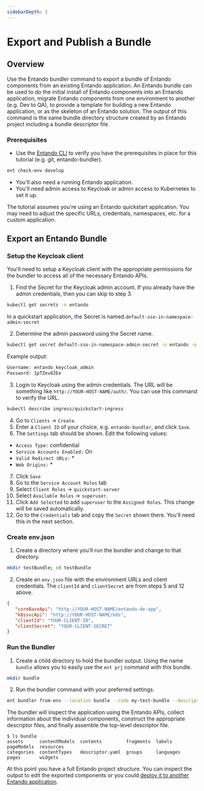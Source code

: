 ```yaml
---
sidebarDepth: 2
---
```

# Export and Publish a Bundle

## Overview
Use the Entando bundler command to export a bundle of Entando components from an existing Entando application. An Entando bundle can be used to do the initial install of Entando components into an Entando application, migrate Entando components from one environment to another (e.g. Dev to QA), to provide a template for building a new Entando application, or as the skeleton of an Entando solution. The output of this command is the same bundle directory structure created by an Entando project including a bundle descriptor file.

### Prerequisites
* Use the [Entando CLI](../../../docs/reference/entando-cli.md#check-environment) to verify you have the prerequisites in place for this tutorial (e.g. git, entando-bundler). 
``` sh
ent check-env develop 
```
* You'll also need a running Entando application.
* You'll need admin access to Keycloak or admin access to Kubernetes to set it up.

The tutorial assumes you're using an Entando quickstart application. You may need to adjust the specific URLs, credentials, namespaces, etc. for a custom application.

## Export an Entando Bundle

### Setup the Keycloak client
You'll need to setup a Keycloak client with the appropriate permissions for the bundler to access all of the necessary Entando APIs.

1. Find the Secret for the Keycloak admin account. If you already have the admin credentials, then you can skip to step 3. 
``` sh
kubectl get secrets -n entando 
```
In a quickstart application, the Secret is named.`default-sso-in-namespace-admin-secret`

2. Determine the admin password using the Secret name.
``` sh
kubectl get secret default-sso-in-namespace-admin-secret -n entando -o go-template="{{println}}Username: {{.data.username | base64decode}}{{println}}Password: {{.data.password | base64decode}}{{println}}{{println}}"
```

Example output:
``` sh
Username: entando_keycloak_admin
Password: 1pTZev82Ee
```

3. Login to Keycloak using the admin credentials. The URL will be something like `http://YOUR-HOST-NAME/auth/`. You can use this command to verify the URL.
``` sh
kubectl describe ingress/quickstart-ingress
```

4. Go to `Clients` → `Create`.
5. Enter a `Client ID` of your choice, e.g. `entando-bundler`, and click `Save`.
6. The `Settings` tab should be shown. Edit the following values:
* `Access Type:` confidential
* `Service Accounts Enabled:` On
* `Valid Redirect URLs:` *
* `Web Origins:` *

7. Click `Save`
8. Go to the `Service Account Roles` tab
9. Select `Client Roles` → `quickstart-server`
10. Select `Available Roles` → `superuser`. 
11. Click `Add Selected` to add `superuser` to the `Assigned Roles`. This change will be saved automatically. 
12. Go to the `Credentials` tab and copy the `Secret` shown there. You'll need this in the next section.
 
### Create env.json
1. Create a directory where you'll run the bundler and change to that directory.
```sh
mkdir testBundle; cd testBundle
```
2. Create an `env.json` file with the environment URLs and client credentials. The `clientId` and `clientSecret` are from steps 5 and 12 above.

``` json
{
   "coreBaseApi": "http://YOUR-HOST-NAME/entando-de-app",
   "k8ssvcApi": "http://YOUR-HOST-NAME/k8s",
   "clientId": "YOUR-CLIENT-ID",
   "clientSecret": "YOUR-CLIENT-SECRET"
}
```

### Run the Bundler
1. Create a child directory to hold the bundler output. Using the name `bundle` allows you to easily use the `ent prj` command with this bundle.
``` sh
mkdir bundle
```
2. Run the bundler command with your preferred settings. 
``` sh
ent bundler from-env --location bundle --code my-test-bundle --description “My Test Bundle”
```
The bundler will inspect the application using the Entando APIs, collect information about the individual components, construct the appropriate descriptor files, and finally assemble the top-level descriptor file.

``` 
$ ls bundle
assets      contentModels  contents         fragments  labels     pageModels  resources
categories  contentTypes   descriptor.yaml  groups     languages  pages       widgets
```

At this point you have a full Entando project structure. You can inspect the output to edit the exported components or you could [deploy it to another Entando application](./publish-simple-bundle.md#publish-the-bundle).
